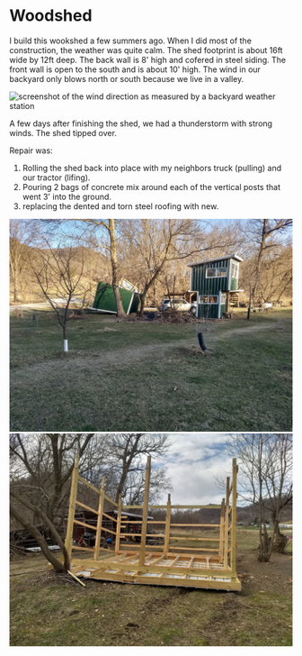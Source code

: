 # Woodshed

I build this wookshed a few summers ago.  When I did most of the construction, the weather was quite calm.  The shed footprint is about 16ft wide by 12ft deep.  The back wall is 8' high and cofered in steel siding.  The front wall is open to the south and is about 10' high.  The wind in our backyard only blows north or south because we live in a valley.  

![screenshot of the wind direction as measured by a backyard weather station](/woodshed/wind_direction.png)

A few days after finishing the shed, we had a thunderstorm with strong winds.  The shed tipped over.

Repair was:
1. Rolling the shed back into place with my neighbors truck (pulling) and our tractor (lifing).
2. Pouring 2 bags of concrete mix around each of the vertical posts that went 3' into the ground.
3. replacing the dented and torn steel roofing with new.

![Picture of a woodshed that was overturned by the wind.](./woodshed/woodshed1.jpg)
![Picture of a woodshed that was overturned by the wind.](./woodshed/woodshed2.jpg)
